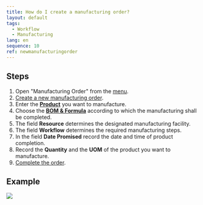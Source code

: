 ```yaml
---
title: How do I create a manufacturing order?
layout: default
tags:
  - Workflow
  - Manufacturing
lang: en
sequence: 10
ref: newmanufacturingorder
---
```


## Steps
1. Open "Manufacturing Order" from the [menu](Menu).
1. [Create a new manufacturing order](New_Record_Window).
1. Enter the [**Product**](NewProduct) you want to manufacture.
1. Choose the [**BOM & Formula**](Create_BOM) according to which the manufacturing shall be completed.
1. The field **Resource** determines the designated manufacturing facility.
1. The field **Workflow** determines the required manufacturing steps.
1. In the field **Date Promised** record the date and time of product completion.
1. Record the **Quantity** and the **UOM** of the product you want to manufacture.
1. [Complete the order](DocumentProcessingComplete).

## Example
![](assets/NewManufacturingOrder.gif)
